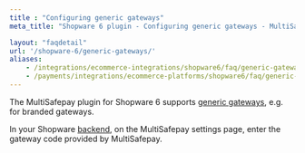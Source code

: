 ```yaml
---
title : "Configuring generic gateways"
meta_title: "Shopware 6 plugin - Configuring generic gateways - MultiSafepay Docs"

layout: "faqdetail"
url: '/shopware-6/generic-gateways/'
aliases:
    - /integrations/ecommerce-integrations/shopware6/faq/generic-gateways/
    - /payments/integrations/ecommerce-platforms/shopware6/faq/generic-gateways/
---
```


The MultiSafepay plugin for Shopware 6 supports [generic gateways](/faq/general/generic-gateways/), e.g. for branded gateways. 

In your Shopware [backend](/getting-started/glossary/#backend), on the MultiSafepay settings page, enter the gateway code provided by MultiSafepay.
